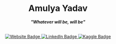 <h1 align="center">Amulya Yadav</h1>
<h4 align="center"><i>"Whatever will be, will be"</i></h4>

<div style="display: flex; justify-content: center;">
    <p align="center">
    <a href="https://sharats.dev/about">
        <img src="https://img.shields.io/badge/website-de5833?style=for-the-badge&logo=&logoColor=white" alt="Website Badge">
    </a>
    <a href="https://www.linkedin.com/in/sharatsachin/">
        <img src="https://img.shields.io/badge/linkedin-%230077B5.svg?style=for-the-badge&logo=linkedin&logoColor=white" alt="LinkedIn Badge">
    </a>
    <a href="https://www.kaggle.com/sharatsachin">
        <img src="https://img.shields.io/badge/Kaggle-035a7d?style=for-the-badge&logo=kaggle&logoColor=white" alt="Kaggle Badge">
    </a>
    </p>
</div>

<!--<h1>👨‍💻 About Me</h1>
I am an ... :

- ✅ 
- ✅ 
- ✅ 

<h1>👨‍💼 Experience</h1>

<h3>Company - Post</h3>
<h4 align="right">Month Year–Present</h3>

<!--- **Inventory Management Using Reinforcement Learning:** Developed a system utilizing reinforcement learning (RL) algorithms, such as Q-learning or Deep Q-learning, to optimize inventory levels. Implemented algorithms to learn optimal stocking levels based on demand patterns and cost considerations, resulting in significant cost savings for the business.
- **Product Return Forecasting:** Utilized statistical modeling techniques, such as time series analysis or machine learning, to analyze historical data and identify patterns related to product returns. Developed models to predict future return rates, enabling the business to better manage inventory and plan resources efficiently.
- **Multi Touch Attribution Using Markov and Shapely:** Developed a model to attribute sales to different marketing channels using Markov chains and Shapely values. The model helped the business understand the impact of each marketing channel on sales and optimize marketing strategies accordingly.
- **Budget Reallocation Using Linear Programming:** Worked on optimizing budget allocation across various campaigns and ad groups using linear programming techniques. Analyzed campaign performance data and market trends to determine the most effective allocation strategy, resulting in improved performance and resource utilization.
- **Scheduling Accelerator Using Ant Colony Optimization:** Designed and implemented an internal demo to optimize the workflow of a manufacturing process. Utilized Ant Colony Optimization (ACO) algorithm to schedule various jobs on different machines, improving production efficiency and reducing idle time.

<h1>🎓 Academics</h1>

<!-- <h3> BITS Pilani (Work Integrated) </h3>
<h4 align="right">2022–Present</h4>
M.Tech, Data Science and Engineering, Will graduate September 2024, ongoing.

<h3> Bharati Vidyapeeth College of Engineering New Delhi </h3>
<h4 align="right">2016–2020</h4>
B.Tech, Computer Science and Engineering, Graduated September 2020, 8.61 CGPA

<h3> MDJSSV Jaunpur UP </h3>
<h4 align="right">Graduated 2022</h4>
Class 12th, Percentage 95.2% -->
<!-- Need to make a table out of above inforemation -->

<!--| Institution | Degree | Year | CGPA/Percentage |
|-------------|--------|------|-----------------|
| BITS Pilani (Work Integrated) | M.Tech, Data Science and Engineering | 2022- | Ongoing |
| Bharati Vidyapeeth College of Engineering New Delhi | B.Tech, Computer Science and Engineering | 2016–2020 | 8.61 CGPA |
| Sahoday Sr. Sec. School New Delhi | Class 12th | -2016 | 92.4% |


<h1>🧰 Tech Stack</h1>

<h3 align="left">GCP</h3>

<!--| Cloud Storage | BigQuery | Cloud Run | VM | Vertex AI | Dataproc | Earth Engine | Container Registry |
|---------------|----------|-----------|----|-----------|----------|--------------|--------------------|

<h3 align="left">AWS</h3>

| S3 | EC2 | ECR | Kinesis | Lambda | RDS | SageMaker |
|----|-----|-----|---------|--------|-----|-----------|

<h1>🚀 Personal Projects</h1>

<!--- [YouTube Playlist length](https://github.com/sharatsachin/ytplaylist-len) - A web-app to find the length of playlists on Youtube, with over 10k weekly visitors, and 600+ GitHub stars.
- [IPU Results website](https://github.com/sharatsachin/ipresultss-website) - A website to check the results of the semester exams of IP university.

<h1>📜 Certifications</h1>

<!--- [AWS Certified Machine Learning – Specialty](https://www.credly.com/badges/bceef8de-52df-4a84-8d2e-7e4f03f5a85f/public_url) Offered by AWS, October 2022
- [AWS Certified Cloud Practitioner](https://www.credly.com/badges/5908e92f-c3d1-44e8-918b-6ea445764419/public_url) Offered by AWS, January 2022
- [Deep Learning Specialization](https://www.coursera.org/account/accomplishments/specialization/certificate/BHEMTH7NMX4Q) Offered by deeplearning.ai on Coursera, August 2020
- [Machine Learning](https://www.coursera.org/account/accomplishments/certificate/D4Z738LHKR6A) Offered by Stanford University on Coursera, Feb 2020
- [Plotting, Charting & Data Representation in Python](https://www.coursera.org/account/accomplishments/verify/PPSAXW2RGC4V) Offered by University of Michigan on Coursera, April 2018
- [Introduction to Data Science in Python](https://www.coursera.org/account/accomplishments/verify/LJAY48ETXRGW) Offered by University of Michigan on Coursera, April 2018

<h1>🏆 Achievements</h1>

<!--- Rank 1 in HackerBlocks CodSule, October and November 2018
- Selected for onsite regional at ICPC Amritapuri 2019
- Won [The Rookie](https://drive.google.com/file/d/1fPia4WMsqdwgSew-y7vGydlSg_pYBKtL/view) award at Nagarro in my first year
- Finished [all problems in Advent of Code 2021](https://github.com/sharatsachin/AdventOfCode), finishing in first place at Nagarro-->
